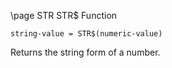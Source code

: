 \page STR STR$ Function
```basic
string-value = STR$(numeric-value)
```
Returns the string form of a number.
